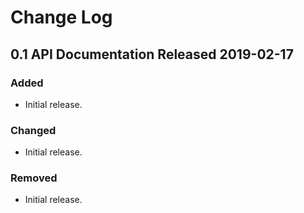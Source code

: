 # Change Log

## 0.1 API Documentation Released 2019-02-17

### Added

* Initial release.

### Changed

* Initial release.

### Removed

* Initial release.



